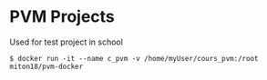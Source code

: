 # PVM Projects

Used for test project in school

```
$ docker run -it --name c_pvm -v /home/myUser/cours_pvm:/root miton18/pvm-docker
```